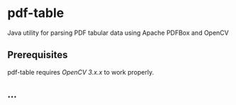 # pdf-table
Java utility for parsing PDF tabular data using Apache PDFBox and OpenCV

## Prerequisites
pdf-table requires *OpenCV 3.x.x* to work properly.

## ...
